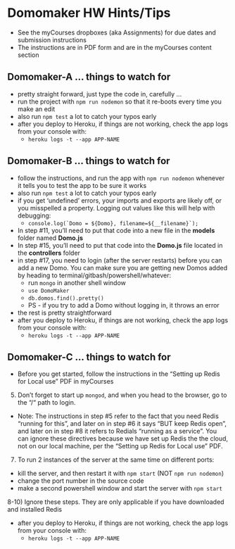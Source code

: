 # Domomaker HW Hints/Tips
- See the myCourses dropboxes (aka Assignments) for due dates and submission instructions
- The instructions are in PDF form and are in the myCourses content section



## Domomaker-A  ... things to watch for
- pretty straight forward, just type the code in, carefully ...
- run the project with  `npm run nodemon` so that it re-boots every time you make an edit
- also run `npm test` a lot to catch your typos early
- after you deploy to Heroku, if things are not working, check the app logs from your console with:
  - `heroku logs -t --app APP-NAME`



## Domomaker-B ... things to watch for
- follow the instructions, and run the app with  `npm run nodemon` whenever it tells you to test the app to be sure it works
- also run `npm test` a lot to catch your typos early
- if you get ‘undefined’ errors, your imports and exports are likely off, or you misspelled a property. Logging out values like this will help with debugging:
  - ``console.log(`Domo = ${Domo}, filename=${__filename}`);``
- In step #11, you’ll need to put that code into a new file in the **models** folder named **Domo.js**
- In step #15, you’ll need to put that code into the **Domo.js** file located in the **controllers** folder 
- in step #17, you need to login (after the server restarts) before you can add a new Domo. You can make sure you are getting new Domos added by heading to terminal/gitbash/powershell/whatever:
    - run `mongo` in another shell window
    - `use DomoMaker`
    - `db.domos.find().pretty()`
    - PS - if you try to add a Domo without logging in, it throws an error
- the rest is pretty straightforward
- after you deploy to Heroku, if things are not working, check the app logs from your console with:
  - `heroku logs -t --app APP-NAME`
  
## Domomaker-C ... things to watch for 

- Before you get started, follow the instructions in the “Setting up Redis for Local use” PDF in myCourses

5) Don’t forget to start up `mongod`, and when you head to the browser, go to the “/“ path to login. 

- Note: The instructions in step #5 refer to the fact that you need Redis “running for this”, and later on in step #6 it says “BUT keep Redis open”, and later on in step #8 it refers to Redials “running as a service”. You can ignore these directives because we have set up Redis the the cloud, not on our local machine,  per the “Setting up Redis for Local use” PDF.

7) To run 2 instances of the server at the same time on different ports:
  - kill the server, and then restart it with `npm start`  (NOT `npm run nodemon`)
  - change the port number in the source code
  - make a second powershell window and start the server with `npm start`


8-10) Ignore these steps. They are only applicable if you have downloaded and installed Redis

- after you deploy to Heroku, if things are not working, check the app logs from your console with:
  - `heroku logs -t --app APP-NAME`
